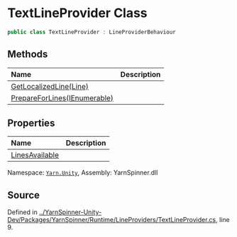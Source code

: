# TextLineProvider Class


```csharp
public class TextLineProvider : LineProviderBehaviour
```



## Methods
|Name|Description|
|:---|:---|
|[GetLocalizedLine(Line)](/api/csharp/yarn.unity/textlineprovider.getlocalizedline-yarn.line-.md)||
|[PrepareForLines(IEnumerable<String>)](/api/csharp/yarn.unity/textlineprovider.prepareforlines-ienumerable-system.string--.md)||
## Properties
|Name|Description|
|:---|:---|
|[LinesAvailable](/api/csharp/yarn.unity/textlineprovider.linesavailable.md)||
<div class="class-metadata">

Namespace: [`Yarn.Unity`](/api/csharp/yarn.unity/README.md), Assembly: YarnSpinner.dll
</div>

## Source
Defined in [../YarnSpinner-Unity-Dev/Packages/YarnSpinner/Runtime/LineProviders/TextLineProvider.cs](https://github.com/YarnSpinnerTool/YarnSpinner-Unity//blob/develop/Runtime/LineProviders/TextLineProvider.cs#L9), line 9.
